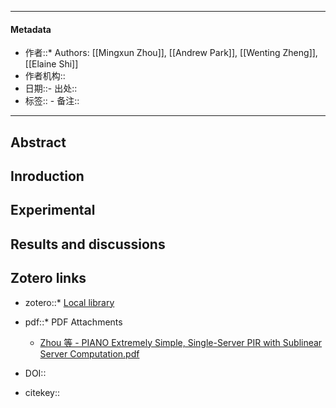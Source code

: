 ***
#### Metadata
- 作者::* Authors: [[Mingxun Zhou]], [[Andrew Park]], [[Wenting Zheng]], [[Elaine Shi]]
- 作者机构:: 
- 日期::- 出处:: 
- 标签:: - 备注:: 
***

## Abstract


## Inroduction

## Experimental

## Results and discussions

## Zotero links

- zotero::* [Local library](zotero://select/items/1_I6RPRG8Z)

- pdf::* PDF Attachments
	- [Zhou 等 - PIANO Extremely Simple, Single-Server PIR with Sublinear Server Computation.pdf](zotero://open-pdf/library/items/PAB5P9Q7)

- DOI::
- citekey::